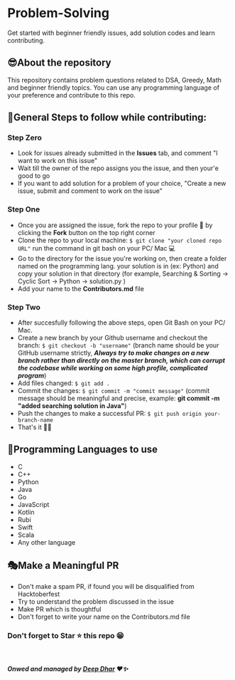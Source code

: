 # Problem-Solving
Get started with beginner friendly issues, add solution codes and learn contributing.

## 😎About the repository
This repository contains problem questions related to DSA, Greedy, Math and beginner friendly topics. You can use any programming language of your preference and contribute to this repo.

## 📢General Steps to follow while contributing:

### Step Zero
- Look for issues already submitted in the __Issues__ tab, and comment "I want to work on this issue"
- Wait till the owner of the repo assigns you the issue, and then your'e good to go
- If you want to add solution for a problem of your choice, "Create a new issue, submit and comment to work on the issue"

### Step One
- Once you are assigned the issue, fork the repo to your profile 🍴 by clicking the __Fork__ button on the top right corner 
- Clone the repo to your local machine: ```$ git clone "your cloned repo URL"``` run the command in git bash on your PC/ Mac 💻
- Go to the directory for the issue you're working on, then create a folder named on the programming lang. your solution is in (ex: Python) and copy your solution in that directory (for example, Searching & Sorting -> Cyclic Sort -> Python -> solution.py )
- Add your name to the __Contributors.md__ file

### Step Two
- After succesfully following the above steps, open Git Bash on your PC/ Mac.
- Create a new branch by your Github username and checkout the branch: ```$ git checkout -b "username"``` (branch name should be your GitHub username strictly, ___Always try to make changes on a new branch rather than directly on the master branch, which can corrupt the codebase while working on some high profile, complicated program___) 
- Add files changed: ```$ git add .```
- Commit the changes: ```$ git commit -m "commit message"``` (commit message should be meaningful and precise, example: __git commit -m "added searching solution in Java"__)
- Push the changes to make a successful PR: ```$ git push origin your-branch-name```
- That's it 🎉💥

## 📌Programming Languages to use
- C
- C++
- Python
- Java
- Go
- JavaScript
- Kotlin
- Rubi
- Swift
- Scala
- Any other language

## 🎭Make a Meaningful PR
- Don't make a spam PR, if found you will be disqualified from Hacktoberfest
- Try to understand the problem discussed in the issue
- Make PR which is thoughtful
- Don't forget to write your name on the Contributors.md file

### Don't forget to Star ⭐ this repo 😁

<br></br>
___Onwed and managed by [Deep Dhar](https://github.com/deepdhar) ❤✨___

